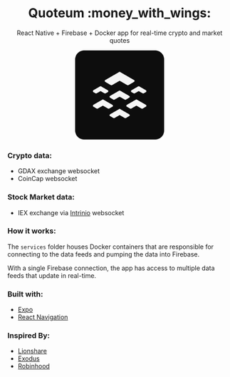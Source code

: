 <div align="center">
  <h1>Quoteum :money_with_wings:</h1>
  <p>React Native + Firebase + Docker app for real-time crypto and market quotes</p>
  <img src="/app/src/assets/icons/logo_lightgray_darkback_rounded_512.png" alt="Quoteum Logo" height="200" width="200"/>
</div>

### Crypto data:
- GDAX exchange websocket
- CoinCap websocket

### Stock Market data:
- IEX exchange via [Intrinio](https://intrinio.com/) websocket

### How it works:
The `services` folder houses Docker containers that are responsible for connecting to the data feeds and pumping the data into Firebase.

With a single Firebase connection, the app has access to multiple data feeds that update in real-time.

### Built with:
- [Expo](https://expo.io/)
- [React Navigation](https://reactnavigation.org/)

### Inspired By:
- [Lionshare](https://lionshare.capital/)
- [Exodus](https://www.exodus.io/)
- [Robinhood](https://www.robinhood.com/)
